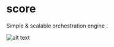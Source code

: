 score 
=====


Simple &amp; scalable orchestration engine .

![alt text](https://travis-ci.org/openscore/score.svg?branch=master "Build Status")
